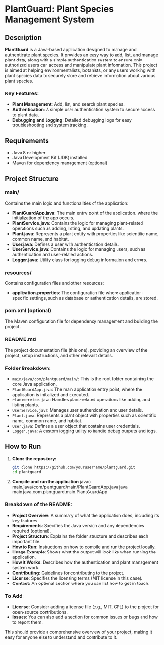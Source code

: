 # PlantGuard: Plant Species Management System

## Description

**PlantGuard** is a Java-based application designed to manage and authenticate plant species. It provides an easy way to add, list, and manage plant data, along with a simple authentication system to ensure only authorized users can access and manipulate plant information. This project is aimed at helping environmentalists, botanists, or any users working with plant species data to securely store and retrieve information about various plant species.

### Key Features:

- **Plant Management**: Add, list, and search plant species.
- **Authentication**: A simple user authentication system to secure access to plant data.
- **Debugging and Logging**: Detailed debugging logs for easy troubleshooting and system tracking.

## Requirements

- Java 8 or higher
- Java Development Kit (JDK) installed
- Maven for dependency management (optional)

## Project Structure

### main/

Contains the main logic and functionalities of the application:

- **PlantGuardApp.java**: The main entry point of the application, where the initialization of the app occurs.
- **PlantService.java**: Contains the logic for managing plant-related operations such as adding, listing, and updating plants.
- **Plant.java**: Represents a plant entity with properties like scientific name, common name, and habitat.
- **User.java**: Defines a user with authentication details.
- **UserService.java**: Contains the logic for managing users, such as authentication and user-related actions.
- **Logger.java**: Utility class for logging debug information and errors.

### resources/

Contains configuration files and other resources:

- **application.properties**: The configuration file where application-specific settings, such as database or authentication details, are stored.

### pom.xml (optional)

The Maven configuration file for dependency management and building the project.

### README.md

The project documentation file (this one), providing an overview of the project, setup instructions, and other relevant details.

### Folder Breakdown:

- `main/java/com/plantguard/main/`: This is the root folder containing the core Java application.
- `PlantGuardApp.java`: The main application entry point, where the application is initialized and executed.
- `PlantService.java`: Handles plant-related operations like adding and listing plants.
- `UserService.java`: Manages user authentication and user details.
- `Plant.java`: Represents a plant object with properties such as scientific name, common name, and habitat.
- `User.java`: Defines a user object that contains user credentials.
- `Logger.java`: A custom logging utility to handle debug outputs and logs.

## How to Run

1. **Clone the repository:**

   ```bash
   git clone https://github.com/yourusername/plantguard.git
   cd plantguard
   ```

2. **Compile and run the application**
   javac main/java/com/plantguard/main/PlantGuardApp.java
   java main.java.com.plantguard.main.PlantGuardApp

### Breakdown of the README:

- **Project Overview**: A summary of what the application does, including its key features.
- **Requirements**: Specifies the Java version and any dependencies required (optional).
- **Project Structure**: Explains the folder structure and describes each important file.
- **How to Run**: Instructions on how to compile and run the project locally.
- **Usage Example**: Shows what the output will look like when running the application.
- **How It Works**: Describes how the authentication and plant management system work.
- **Contributing**: Guidelines for contributing to the project.
- **License**: Specifies the licensing terms (MIT license in this case).
- **Contact**: An optional section where you can list how to get in touch.

### To Add:

- **License**: Consider adding a license file (e.g., MIT, GPL) to the project for open-source contributions.
- **Issues**: You can also add a section for common issues or bugs and how to report them.

This should provide a comprehensive overview of your project, making it easy for anyone else to understand and contribute to it.
